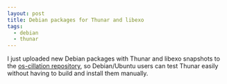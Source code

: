 ```yaml
---
layout: post
title: Debian packages for Thunar and libexo
tags:
  - debian
  - thunar
---
```


I just uploaded new Debian packages with Thunar and libexo snapshots to the <a href="http://www.os-works.com/">os-cillation repository</a>, so Debian/Ubuntu users can test Thunar easily without having to build and install them manually.
